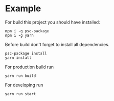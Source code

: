 # Example

For build this project you should have installed:

	npm i -g psc-package
	npm i -g yarn
  
Before build don't forget to install all dependencies. 

	psc-package install
	yarn install

For production build run

	yarn run build 
	
For developing run

    yarn run start

